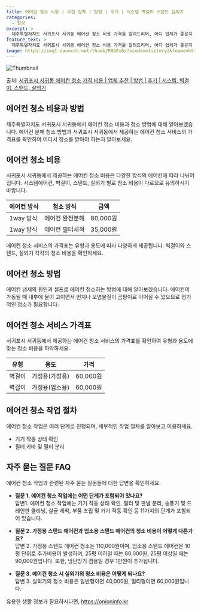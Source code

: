 ```yaml
---
title: 에어컨 청소 비용 | 추천 업체 | 방법 | 후기 | 시스템 벽걸이 스탠드 실외기
categories:
  - 일상
excerpt: >
  제주특별자치도 서귀포시 서귀동 에어컨 청소 비용 가격을 알려드리며, 어디 업체가 좋은지 후기를 통해 알아보겠습니다. 현재 글에서는 시스템, 벽걸이, 스탠드, 실외기 각각에 대해 청소 비용이 나와 있으니 참고하시면 되겠습니다. 에어컨 분해 청소 방법 보기 👈 클릭셀프 에어컨 청소 방법 보기👈 클릭서귀포시 서귀동 에어컨 청소 비용시스템에어컨 방식클리닝방식금액1way 방식에어컨 완전분해80,000원1way 방식에어컨 필터세척35,000원2way 방식에어컨 완전분해90,000원2way 방식에어컨 필터세척35,000원4way 방식에어컨 완전분해120,000원4way 방식에어컨 필터세척35,000원원형방식에어컨 완전분해140,000원원형방식에어컨 필터세척35,000원에어컨 청소 견적 샘플 보기 👈 클릭에어컨 냄새의..
feature_text: >
  제주특별자치도 서귀포시 서귀동 에어컨 청소 비용 가격을 알려드리며, 어디 업체가 좋은지 후기를 통해 알아보겠습니다. 현재 글에서는 시스템, 벽걸이, 스탠드, 실외기 각각에 대해 청소 비용이 나와 있으니 참고하시면 되겠습니다. 에어컨 분해 청소 방법 보기 👈 클릭셀프 에어컨 청소 방법 보기👈 클릭서귀포시 서귀동 에어컨 청소 비용시스템에어컨 방식클리닝방식금액1way 방식에어컨 완전분해80,000원1way 방식에어컨 필터세척35,000원2way 방식에어컨 완전분해90,000원2way 방식에어컨 필터세척35,000원4way 방식에어컨 완전분해120,000원4way 방식에어컨 필터세척35,000원원형방식에어컨 완전분해140,000원원형방식에어컨 필터세척35,000원에어컨 청소 견적 샘플 보기 👈 클릭에어컨 냄새의..
image: https://img1.daumcdn.net/thumb/R800x0/?scode=mtistory2&fname=https%3A%2F%2Fblog.kakaocdn.net%2Fdn%2FedWIzG%2FbtsHxtF7Dnc%2FqdXoaMyfOKXnJk4OiI2tzK%2Fimg.webp
---
```


![Thumbnail](https://img1.daumcdn.net/thumb/R800x0/?scode=mtistory2&fname=https%3A%2F%2Fblog.kakaocdn.net%2Fdn%2FedWIzG%2FbtsHxtF7Dnc%2FqdXoaMyfOKXnJk4OiI2tzK%2Fimg.webp)

<p>출처: <a href="https://onioninfo.kr/entry/%EC%84%9C%EA%B7%80%ED%8F%AC%EC%8B%9C-%EC%84%9C%EA%B7%80%EB%8F%99-%EC%97%90%EC%96%B4%EC%BB%A8-%EC%B2%AD%EC%86%8C-%EA%B0%80%EA%B2%A9-%EB%B9%84%EC%9A%A9-%EC%97%85%EC%B2%B4-%EC%B6%94%EC%B2%9C-%EB%B0%A9%EB%B2%95-%ED%9B%84%EA%B8%B0-%EC%8B%9C%EC%8A%A4%ED%85%9C-%EB%B2%BD%EA%B1%B8%EC%9D%B4-%EC%8A%A4%ED%83%A0%EB%93%9C-%EC%8B%A4%EC%99%B8%EA%B8%B0" rel="dofollow">서귀포시 서귀동 에어컨 청소 가격 비용 | 업체 추천 | 방법 | 후기 | 시스템, 벽걸이, 스탠드, 실외기</a> </p>

## 에어컨 청소 비용과 방법

제주특별자치도 서귀포시 서귀동에서 에어컨 청소 비용과 청소 방법에 대해 알아보겠습니다. 에어컨 분해 청소 방법과 서귀포시 서귀동에서 제공하는
에어컨 청소 서비스의 가격표를 확인하여 어디서 청소를 받아야 하는지 알아보세요.

## 에어컨 청소 비용

서귀포시 서귀동에서 제공하는 에어컨 청소 비용은 다양한 방식의 에어컨에 따라 나뉘어집니다. 시스템에어컨, 벽걸이, 스탠드, 실외기 별로 청소
비용이 다르므로 유의하시기 바랍니다.

**에어컨 방식** | **청소 방식** | **금액**  
---|---|---  
1way 방식 | 에어컨 완전분해 | 80,000원  
1way 방식 | 에어컨 필터세척 | 35,000원  
  
에어컨 청소 서비스의 가격표는 유형과 용도에 따라 다양하게 제공됩니다. 벽걸이와 스탠드, 실외기 각각의 청소 비용을 확인하세요.

## **에어컨 청소 방법**

에어컨 냄새의 원인과 셀프로 에어컨 청소하는 방법에 대해 알아보겠습니다. 에어컨이 가동될 때 내부에 물이 고이면서 먼지나 오염물질이 곰팡이로
이어질 수 있으므로 정기적인 청소가 필요합니다.

## 에어컨 청소 서비스 가격표

서귀포시 서귀동에서 제공하는 에어컨 청소 서비스의 가격표를 확인하여 유형과 용도에 맞는 청소 비용을 파악하세요.

**유형** | **용도** | **가격**  
---|---|---  
벽걸이 | 가정용(가정용) | 60,000원  
벽걸이 | 가정용(업소용) | 60,000원  
  
## 에어컨 청소 작업 절차

에어컨 청소 작업은 여러 단계로 진행되며, 세부적인 작업 절차를 알아보고 이용하세요.

  * 기기 작동 상태 확인
  * 필터 카바 및 필터 분리

## 자주 묻는 질문 FAQ

에어컨 청소 작업과 관련된 자주 묻는 질문들에 대한 답변을 확인하세요.

  * **질문 1. 에어컨 청소 작업에는 어떤 단계가 포함되어 있나요?**  
답변1. 에어컨 청소 작업에는 기기 작동 상태 확인, 필터 및 판넬 분리, 송풍기 및 드레인판 클리닝, 살균 세척, 부품 조립 및 기기 작동
확인 등 11가지의 단계가 포함되어 있습니다.

  * **질문 2. 가정용 스탠드 에어컨과 업소용 스탠드 에어컨의 청소 비용이 어떻게 다른가요?**  
답변 2. 가정용 스탠드 에어컨 청소는 110,000원이며, 업소용 스탠드 에어컨은 10평 단위로 추가비용이 발생하며, 25평 이하일 때는
80,000원, 25평 이상일 때는 90,000원입니다. 또한, 냉난방기 겸용일 경우 1만원이 추가됩니다.

  * **질문 3. 에어컨 청소 시 실외기의 청소 비용은 어떻게 되나요?**  
답변 3. 실외기의 청소 비용은 일반형이면 40,000원, 멀티형이면 60,000원입니다.

 

유용한 생활 정보가 필요하시다면, <a href="https://onioninfo.kr" rel="dofollow">https://onioninfo.kr</a>


